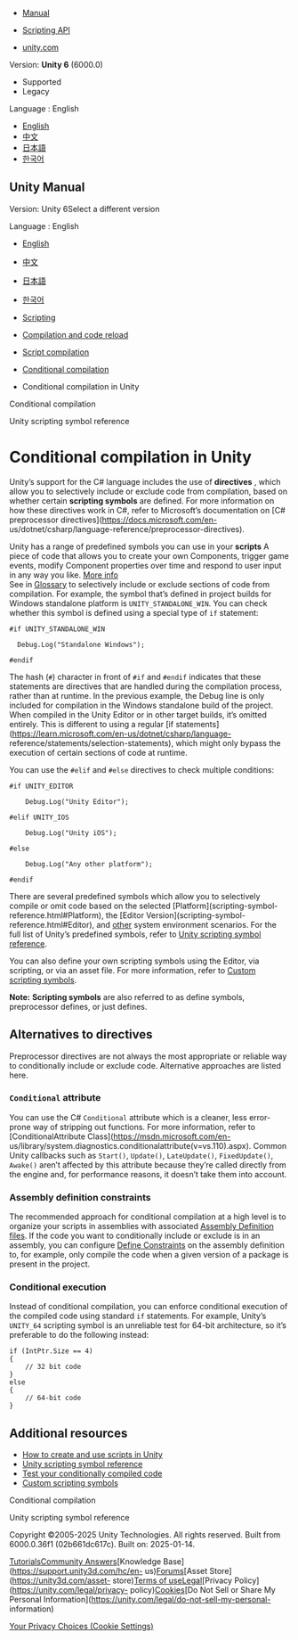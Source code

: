 [](https://docs.unity3d.com)

  * [Manual](../Manual/index.html)
  * [Scripting API](../ScriptReference/index.html)

  * [unity.com](https://unity.com/)

Version: **Unity 6** (6000.0)

  * Supported
  * Legacy

Language : English

  * [English](/Manual/platform-dependent-compilation.html)
  * [中文](/cn/current/Manual/platform-dependent-compilation.html)
  * [日本語](/ja/current/Manual/platform-dependent-compilation.html)
  * [한국어](/kr/current/Manual/platform-dependent-compilation.html)

[](https://docs.unity3d.com)

## Unity Manual

Version: Unity 6Select a different version

Language : English

  * [English](/Manual/platform-dependent-compilation.html)
  * [中文](/cn/current/Manual/platform-dependent-compilation.html)
  * [日本語](/ja/current/Manual/platform-dependent-compilation.html)
  * [한국어](/kr/current/Manual/platform-dependent-compilation.html)

  * [Scripting](scripting.html)
  * [Compilation and code reload ](compilation-and-code-reload.html)
  * [Script compilation](script-compilation.html)
  * [Conditional compilation](conditional-compilation.html)
  * Conditional compilation in Unity

[](conditional-compilation.html)

Conditional compilation

[](scripting-symbol-reference.html)

Unity scripting symbol reference

# Conditional compilation in Unity

Unity’s support for the C# language includes the use of **directives** , which
allow you to selectively include or exclude code from compilation, based on
whether certain **scripting symbols** are defined. For more information on how
these directives work in C#, refer to Microsoft’s documentation on [C#
preprocessor directives](https://docs.microsoft.com/en-
us/dotnet/csharp/language-reference/preprocessor-directives).

Unity has a range of predefined symbols you can use in your **scripts** A
piece of code that allows you to create your own Components, trigger game
events, modify Component properties over time and respond to user input in any
way you like. [More info](creating-scripts.html)  
See in [Glossary](Glossary.html#Scripts) to selectively include or exclude
sections of code from compilation. For example, the symbol that’s defined in
project builds for Windows standalone platform is `UNITY_STANDALONE_WIN`. You
can check whether this symbol is defined using a special type of `if`
statement:

    
    
    #if UNITY_STANDALONE_WIN
    
      Debug.Log("Standalone Windows");
    
    #endif
    

The hash (`#`) character in front of `#if` and `#endif` indicates that these
statements are directives that are handled during the compilation process,
rather than at runtime. In the previous example, the Debug line is only
included for compilation in the Windows standalone build of the project. When
compiled in the Unity Editor or in other target builds, it’s omitted entirely.
This is different to using a regular [if
statements](https://learn.microsoft.com/en-us/dotnet/csharp/language-
reference/statements/selection-statements), which might only bypass the
execution of certain sections of code at runtime.

You can use the `#elif` and `#else` directives to check multiple conditions:

    
    
    #if UNITY_EDITOR
    
        Debug.Log("Unity Editor");
    
    #elif UNITY_IOS
    
        Debug.Log("Unity iOS");
    
    #else
    
        Debug.Log("Any other platform");
    
    #endif
    

There are several predefined symbols which allow you to selectively compile or
omit code based on the selected [Platform](scripting-symbol-
reference.html#Platform), the [Editor Version](scripting-symbol-
reference.html#Editor), and [other](scripting-symbol-reference.html#Other)
system environment scenarios. For the full list of Unity’s predefined symbols,
refer to [Unity scripting symbol reference](scripting-symbol-reference.html).

You can also define your own scripting symbols using the Editor, via
scripting, or via an asset file. For more information, refer to [Custom
scripting symbols](custom-scripting-symbols.html).

**Note:** **Scripting symbols** are also referred to as define symbols,
preprocessor defines, or just defines.

## Alternatives to directives

Preprocessor directives are not always the most appropriate or reliable way to
conditionally include or exclude code. Alternative approaches are listed here.

###  `Conditional` attribute

You can use the C# `Conditional` attribute which is a cleaner, less error-
prone way of stripping out functions. For more information, refer to
[ConditionalAttribute Class](https://msdn.microsoft.com/en-
us/library/system.diagnostics.conditionalattribute\(v=vs.110\).aspx). Common
Unity callbacks such as `Start()`, `Update()`, `LateUpdate()`,
`FixedUpdate()`, `Awake()` aren’t affected by this attribute because they’re
called directly from the engine and, for performance reasons, it doesn’t take
them into account.

### Assembly definition constraints

The recommended approach for conditional compilation at a high level is to
organize your scripts in assemblies with associated [Assembly Definition
files](assembly-definition-files.html). If the code you want to conditionally
include or exclude is in an assembly, you can configure [Define
Constraints](class-AssemblyDefinitionImporter.html#define-constraints) on the
assembly definition to, for example, only compile the code when a given
version of a package is present in the project.

### Conditional execution

Instead of conditional compilation, you can enforce conditional execution of
the compiled code using standard `if` statements. For example, Unity’s
`UNITY_64` scripting symbol is an unreliable test for 64-bit architecture, so
it’s preferable to do the following instead:

    
    
    if (IntPtr.Size == 4)
    {
        // 32 bit code
    }
    else
    {
        // 64-bit code
    }
    

## Additional resources

  * [How to create and use scripts in Unity](creating-scripts.html)
  * [Unity scripting symbol reference](scripting-symbol-reference.html)
  * [Test your conditionally compiled code](test-conditional-compilation.html)
  * [Custom scripting symbols](custom-scripting-symbols.html)

[](conditional-compilation.html)

Conditional compilation

[](scripting-symbol-reference.html)

Unity scripting symbol reference

Copyright ©2005-2025 Unity Technologies. All rights reserved. Built from
6000.0.36f1 (02b661dc617c). Built on: 2025-01-14.

[Tutorials](https://learn.unity.com/)[Community
Answers](https://answers.unity3d.com)[Knowledge
Base](https://support.unity3d.com/hc/en-
us)[Forums](https://forum.unity3d.com)[Asset Store](https://unity3d.com/asset-
store)[Terms of
use](https://docs.unity3d.com/Manual/TermsOfUse.html)[Legal](https://unity.com/legal)[Privacy
Policy](https://unity.com/legal/privacy-
policy)[Cookies](https://unity.com/legal/cookie-policy)[Do Not Sell or Share
My Personal Information](https://unity.com/legal/do-not-sell-my-personal-
information)

[Your Privacy Choices (Cookie Settings)](javascript:void\(0\);)

